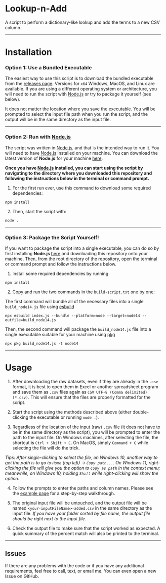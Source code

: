 # Lookup-n-Add
 A script to perform a dictionary-like lookup and add the terms to a new CSV column.

---

# Installation

### Option 1: Use a Bundled Executable

The easiest way to use this script is to download the bundled executable from the [releases page](https://github.com/codynhanpham/Lookup-n-Add/releases). Versions for `x64` Windows, MacOS, and Linux are available. If you are using a different operating system or architecture, you will need to run the script with [Node.js](https://nodejs.org/en/download/) or try to package it yourself (see below).

It does not matter the location where you save the executable. You will be prompted to select the input file path when you run the script, and the output will be in the same directory as the input file.

---

### Option 2: Run with [Node.js](https://nodejs.org/en/download/)

The script was written in [Node.js](https://nodejs.org/en/download/), and that is the intended way to run it. You will need to have [Node.js](https://nodejs.org/en/download/) installed on your machine. You can download the latest version of **Node.js** for your machine [here](https://nodejs.org/en/download/).

**Once you have [Node.js](https://nodejs.org/en/download/) installed, you can start using the script by navigating to the directory where you downloaded this repository and following the instructions below in the terminal or command prompt.**

1. For the first run ever, use this command to download some required dependencies:
```
npm install
```
2. Then, start the script with:
```
node .
```

---

### Option 3: Package the Script Yourself!

If you want to package the script into a single executable, you can do so by first installing **Node.js** [here](https://nodejs.org/en/download/) and downloading this repository onto your machine. Then, from the root directory of the repository, open the terminal or command prompt and follow the instructions below.

1. Install some required dependencies by running:
```
npm install
```
2. Copy and run the two commands in the `build-script.txt` one by one:

The first command will bundle all of the necessary files into a single `build_node14.js` file using [esbuild](https://esbuild.github.io/)
```
npx esbuild index.js --bundle --platform=node --target=node14 --outfile=build_node14.js
```
Then, the second command will package the `build_node14.js` file into a single executable suitable for your machine using [pkg](https://www.npmjs.com/package/pkg)
```
npx pkg build_node14.js -t node14
```

---

# Usage

1. After downloading the raw datasets, even if they are already in the `.csv` format, it is best to open them in Excel or another spreadsheet program and save them as `.csv` files again as `CSV UTF-8 (Comma delimited) (*.csv)`. This will ensure that the files are properly formatted for the script.

2. Start the script using the methods described above (either double-clicking the executable or running `node .`).

3. Regardless of the location of the input (raw) `.csv` file (it does not have to be in the same directory as the script), you will be prompted to enter the path to the input file. On Windows machines, after selecting the file, the shortcut is `Ctrl + Shift + C`. On MacOS, simply `Command + C` while selecting the file will do the trick.

*Tips: After single-clicking to select the file, on Windows 10, another way to get the path is to go to `Home` (top left) → `Copy path...`. On Windows 11, right-clicking the file will give you the option to `Copy as path` in the context menu; meanwhile, on Windows 10, holding `Shift` while right-clicking will show the option.*

4. Follow the prompts to enter the paths and column names. Please see the [example page](https://github.com/codynhanpham/Lookup-n-Add/tree/main/example) for a step-by-step walkthrough.

5. The original input file will be untouched, and the output file will be named `<your-inputFileName>-added.csv` in the same directory as the input file. *If you have your folder sorted by file name, the output file should be right next to the input file.*

6. Check the output file to make sure that the script worked as expected. A quick summary of the percent match will also be printed to the terminal.

---

## Issues
If there are any problems with the code or if you have any additional requirements, feel free to call, text, or email me. You can even open a new Issue on GitHub.
